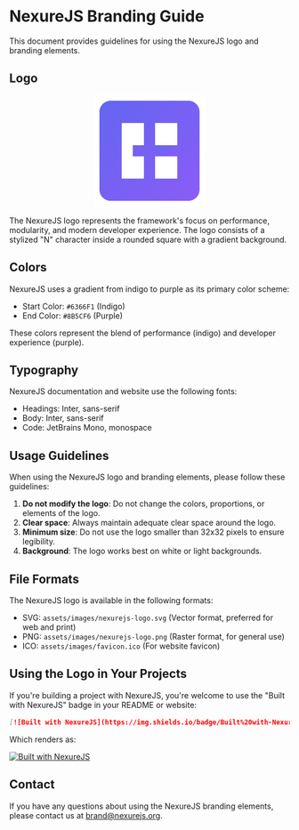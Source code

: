 # NexureJS Branding Guide

This document provides guidelines for using the NexureJS logo and branding elements.

## Logo

<p align="center">
  <img src="../assets/images/nexurejs-logo.svg" alt="NexureJS Logo" width="200" height="200">
</p>

The NexureJS logo represents the framework's focus on performance, modularity, and modern developer experience. The logo consists of a stylized "N" character inside a rounded square with a gradient background.

## Colors

NexureJS uses a gradient from indigo to purple as its primary color scheme:

- Start Color: `#6366F1` (Indigo)
- End Color: `#8B5CF6` (Purple)

These colors represent the blend of performance (indigo) and developer experience (purple).

## Typography

NexureJS documentation and website use the following fonts:

- Headings: Inter, sans-serif
- Body: Inter, sans-serif
- Code: JetBrains Mono, monospace

## Usage Guidelines

When using the NexureJS logo and branding elements, please follow these guidelines:

1. **Do not modify the logo**: Do not change the colors, proportions, or elements of the logo.
2. **Clear space**: Always maintain adequate clear space around the logo.
3. **Minimum size**: Do not use the logo smaller than 32x32 pixels to ensure legibility.
4. **Background**: The logo works best on white or light backgrounds.

## File Formats

The NexureJS logo is available in the following formats:

- SVG: `assets/images/nexurejs-logo.svg` (Vector format, preferred for web and print)
- PNG: `assets/images/nexurejs-logo.png` (Raster format, for general use)
- ICO: `assets/images/favicon.ico` (For website favicon)

## Using the Logo in Your Projects

If you're building a project with NexureJS, you're welcome to use the "Built with NexureJS" badge in your README or website:

```markdown
[![Built with NexureJS](https://img.shields.io/badge/Built%20with-NexureJS-6366F1)](https://nexurejs.org)
```

Which renders as:

[![Built with NexureJS](https://img.shields.io/badge/Built%20with-NexureJS-6366F1)](https://nexurejs.org)

## Contact

If you have any questions about using the NexureJS branding elements, please contact us at [brand@nexurejs.org](mailto:brand@nexurejs.org).
